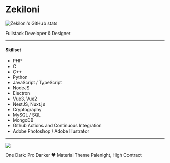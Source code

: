 # Zekiloni

![Zekiloni's GitHub stats](https://github-readme-stats.vercel.app/api?username=Zekiloni&show_icons=true&theme=onedark)


Fullstack Developer & Designer

---

#### **Skillset**

* PHP
* C
* C++
* Python
* JavaScript / TypeScript
* NodeJS
* Electron
* Vue3, Vue2
* NestJS, Nuxt.js 
* Cryptography
* MySQL / SQL
* MongoDB
* Github Actions and Continuous Integration
* Adobe Photoshop / Adobe Illustrator

---

![](https://komarev.com/ghpvc/?username=Zekiloni)

One Dark: Pro Darker ❤️ Material Theme Palenight, High Contract
